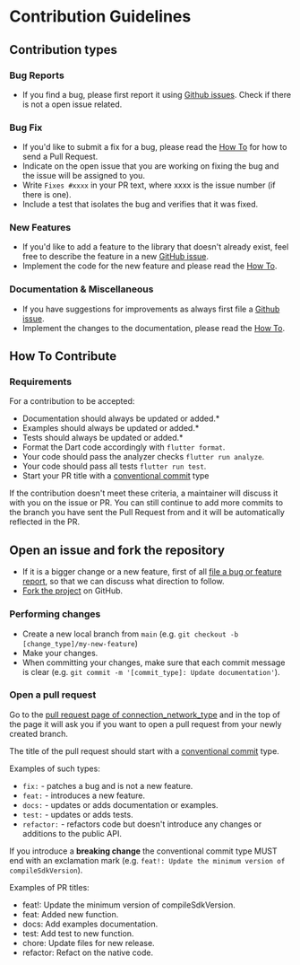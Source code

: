 # Contribution Guidelines

## Contribution types

### Bug Reports
 - If you find a bug, please first report it using [Github issues]. Check if there is not a open issue related.

### Bug Fix
 - If you'd like to submit a fix for a bug, please read the [How To](#how-to-contribute) for how to
   send a Pull Request.
 - Indicate on the open issue that you are working on fixing the bug and the issue will be assigned
   to you.
 - Write `Fixes #xxxx` in your PR text, where xxxx is the issue number (if there is one).
 - Include a test that isolates the bug and verifies that it was fixed.

### New Features
 - If you'd like to add a feature to the library that doesn't already exist, feel free to describe
   the feature in a new [GitHub issue].
 - Implement the code for the new feature and please read the [How To](#how-to-contribute).

### Documentation & Miscellaneous
 - If you have suggestions for improvements as always first file a [Github issue].
 - Implement the changes to the documentation, please read the [How To](#how-to-contribute).

## How To Contribute

### Requirements
For a contribution to be accepted:

- Documentation should always be updated or added.*
- Examples should always be updated or added.*
- Tests should always be updated or added.*
- Format the Dart code accordingly with `flutter format`.
- Your code should pass the analyzer checks `flutter run analyze`.
- Your code should pass all tests `flutter run test`.
- Start your PR title with a [conventional commit] type

If the contribution doesn't meet these criteria, a maintainer will discuss it with you on the issue
or PR. You can still continue to add more commits to the branch you have sent the Pull Request from
and it will be automatically reflected in the PR.

## Open an issue and fork the repository
 - If it is a bigger change or a new feature, first of all
   [file a bug or feature report][GitHub issues], so that we can discuss what direction to follow.
 - [Fork the project][fork guide] on GitHub.

### Performing changes
 - Create a new local branch from `main` (e.g. `git checkout -b [change_type]/my-new-feature`)
 - Make your changes.
 - When committing your changes, make sure that each commit message is clear
 (e.g. `git commit -m '[commit_type]: Update documentation'`).

### Open a pull request
Go to the [pull request page of connection_network_type][PRs] and in the top
of the page it will ask you if you want to open a pull request from your newly created branch.

The title of the pull request should start with a [conventional commit] type.

Examples of such types:
 - `fix:` - patches a bug and is not a new feature.
 - `feat:` - introduces a new feature.
 - `docs:` - updates or adds documentation or examples.
 - `test:` - updates or adds tests.
 - `refactor:` - refactors code but doesn't introduce any changes or additions to the public API.

If you introduce a **breaking change** the conventional commit type MUST end with an exclamation
mark (e.g. `feat!: Update the minimum version of compileSdkVersion`).

Examples of PR titles:
 - feat!: Update the minimum version of compileSdkVersion.
 - feat: Added new function.
 - docs: Add examples documentation.
 - test: Add test to new function.
 - chore: Update files for new release.
 - refactor: Refact on the native code.

[GitHub issue]: https://github.com/carlosgabrielmelo/connection_network_type/issues/new
[GitHub issues]: https://github.com/carlosgabrielmelo/connection_network_type/issues/new
[PRs]: https://github.com/carlosgabrielmelo/connection_network_type/pulls
[fork guide]: https://guides.github.com/activities/forking/#fork
[pubspec doc]: https://dart.dev/tools/pub/pubspec
[conventional commit]: https://www.conventionalcommits.org